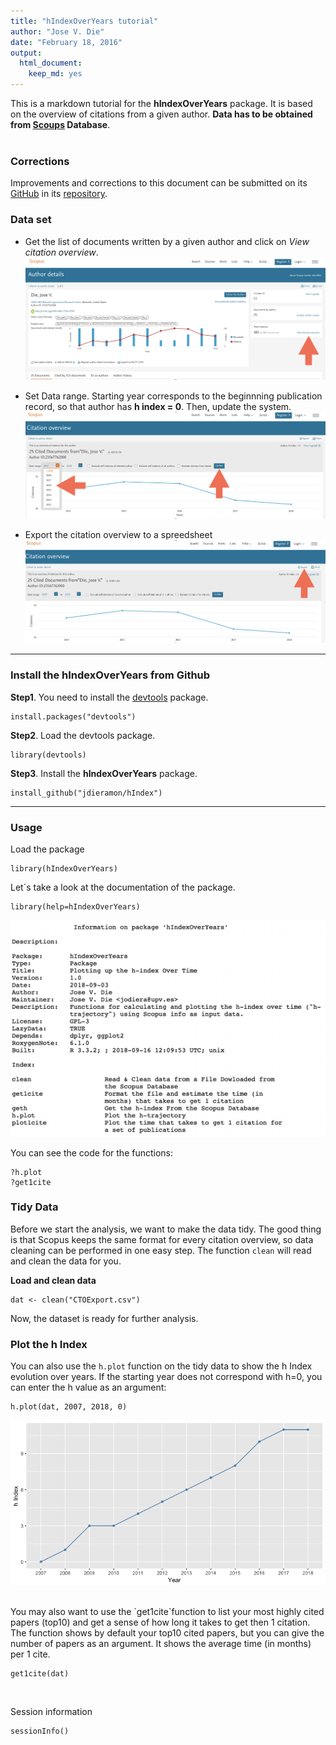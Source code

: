 ```yaml
---
title: "hIndexOverYears tutorial"
author: "Jose V. Die"
date: "February 18, 2016"
output: 
  html_document: 
    keep_md: yes
---
```

  
This is a markdown tutorial for the **hIndexOverYears** package. It is based on the overview of citations from a given author. **Data has to be obtained from [Scoups](www.scopus.com) Database**.  
<br>  
  
### Corrections

Improvements and corrections to this document can be submitted on its [GitHub](https://github.com/jdieramon/hIndex/blob/master/tutorial.Rmd) in its [repository](https://github.com/jdieramon/hIndex).

### Data set
* Get the list of documents written by a given author and click on *View citation overview*.
![](figures/fig1.png)
  

* Set Data range. Starting year corresponds to the beginnning publication record, so that author has **h index = 0**. Then, update the system. 
![](figures/fig2.png)
  
* Export the citation overview to a spreedsheet  
![](figures/fig3.png)

***
  
### Install the hIndexOverYears from Github
**Step1**. You need to install the [devtools](https://github.com/hadley/devtools) package.
```{r eval=FALSE}
install.packages("devtools")
```

**Step2**. Load the devtools package.
```{r eval=FALSE}
library(devtools)
```

**Step3**. Install the **hIndexOverYears** package. 
```{r eval=FALSE}
install_github("jdieramon/hIndex")
```

***
  
### Usage
Load the package
```{r message = FALSE}
library(hIndexOverYears)
```

Let´s take a look at the documentation of the package.  

```{r}
library(help=hIndexOverYears)  
```
  
![](figures/fig4.png)

  
You can see the code for the functions:
```{r code}
?h.plot
?get1cite
```

### Tidy Data  
Before we start the analysis, we want to make the data tidy. The good thing is that Scopus keeps the same format for every citation overview, so data cleaning can be performed in one easy step. The function `clean` will read and clean the data for you.

**Load and clean data**
```{r}
dat <- clean("CTOExport.csv")
```

Now, the dataset is ready for further analysis.  
    
  
### Plot the h Index  
You can also use the `h.plot` function on the tidy data to show the h Index evolution over years. If the starting year does not correspond with h=0, you can enter the h value as an argument:
```{r plot, eval=FALSE}
h.plot(dat, 2007, 2018, 0)
```
![](figures/Rplot.png)

<br>
You may also want to use the `get1cite`function to list your most highly cited papers (top10) and get a sense of how long it takes to get then 1 citation. 
The function shows by default your top10 cited papers, but you can give the number of papers as an argument. It shows the average time (in months) per 1 cite. 


```{r}
get1cite(dat)
```


<br>


  Session information
```{r}
sessionInfo()
```
